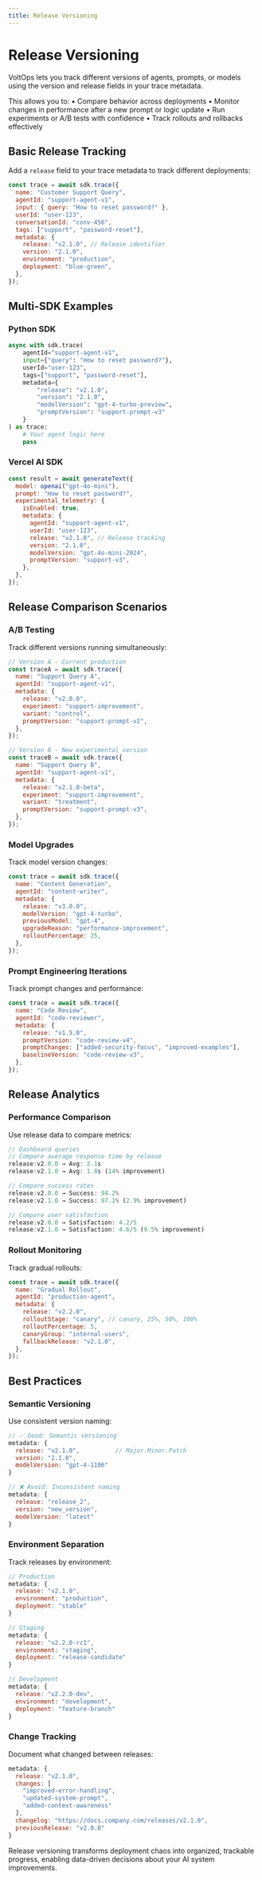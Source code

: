 ```yaml
---
title: Release Versioning
---
```


# Release Versioning

VoltOps lets you track different versions of agents, prompts, or models using the version and release fields in your trace metadata.

This allows you to:
• Compare behavior across deployments
• Monitor changes in performance after a new prompt or logic update
• Run experiments or A/B tests with confidence
• Track rollouts and rollbacks effectively

## Basic Release Tracking

Add a `release` field to your trace metadata to track different deployments:

```javascript
const trace = await sdk.trace({
  name: "Customer Support Query",
  agentId: "support-agent-v1",
  input: { query: "How to reset password?" },
  userId: "user-123",
  conversationId: "conv-456",
  tags: ["support", "password-reset"],
  metadata: {
    release: "v2.1.0", // Release identifier
    version: "2.1.0",
    environment: "production",
    deployment: "blue-green",
  },
});
```

## Multi-SDK Examples

### Python SDK

```python
async with sdk.trace(
    agentId="support-agent-v1",
    input={"query": "How to reset password?"},
    userId="user-123",
    tags=["support", "password-reset"],
    metadata={
        "release": "v2.1.0",
        "version": "2.1.0",
        "modelVersion": "gpt-4-turbo-preview",
        "promptVersion": "support-prompt-v3"
    }
) as trace:
    # Your agent logic here
    pass
```

### Vercel AI SDK

```javascript
const result = await generateText({
  model: openai("gpt-4o-mini"),
  prompt: "How to reset password?",
  experimental_telemetry: {
    isEnabled: true,
    metadata: {
      agentId: "support-agent-v1",
      userId: "user-123",
      release: "v2.1.0", // Release tracking
      version: "2.1.0",
      modelVersion: "gpt-4o-mini-2024",
      promptVersion: "support-v3",
    },
  },
});
```

## Release Comparison Scenarios

### A/B Testing

Track different versions running simultaneously:

```javascript
// Version A - Current production
const traceA = await sdk.trace({
  name: "Support Query A",
  agentId: "support-agent-v1",
  metadata: {
    release: "v2.0.0",
    experiment: "support-improvement",
    variant: "control",
    promptVersion: "support-prompt-v2",
  },
});

// Version B - New experimental version
const traceB = await sdk.trace({
  name: "Support Query B",
  agentId: "support-agent-v1",
  metadata: {
    release: "v2.1.0-beta",
    experiment: "support-improvement",
    variant: "treatment",
    promptVersion: "support-prompt-v3",
  },
});
```

### Model Upgrades

Track model version changes:

```javascript
const trace = await sdk.trace({
  name: "Content Generation",
  agentId: "content-writer",
  metadata: {
    release: "v3.0.0",
    modelVersion: "gpt-4-turbo",
    previousModel: "gpt-4",
    upgradeReason: "performance-improvement",
    rolloutPercentage: 25,
  },
});
```

### Prompt Engineering Iterations

Track prompt changes and performance:

```javascript
const trace = await sdk.trace({
  name: "Code Review",
  agentId: "code-reviewer",
  metadata: {
    release: "v1.5.0",
    promptVersion: "code-review-v4",
    promptChanges: ["added-security-focus", "improved-examples"],
    baselineVersion: "code-review-v3",
  },
});
```

## Release Analytics

### Performance Comparison

Use release data to compare metrics:

```javascript
// Dashboard queries
// Compare average response time by release
release:v2.0.0 → Avg: 2.1s
release:v2.1.0 → Avg: 1.8s (14% improvement)

// Compare success rates
release:v2.0.0 → Success: 94.2%
release:v2.1.0 → Success: 97.1% (2.9% improvement)

// Compare user satisfaction
release:v2.0.0 → Satisfaction: 4.2/5
release:v2.1.0 → Satisfaction: 4.6/5 (9.5% improvement)
```

### Rollout Monitoring

Track gradual rollouts:

```javascript
const trace = await sdk.trace({
  name: "Gradual Rollout",
  agentId: "production-agent",
  metadata: {
    release: "v2.2.0",
    rolloutStage: "canary", // canary, 25%, 50%, 100%
    rolloutPercentage: 5,
    canaryGroup: "internal-users",
    fallbackRelease: "v2.1.0",
  },
});
```

## Best Practices

### Semantic Versioning

Use consistent version naming:

```javascript
// ✅ Good: Semantic versioning
metadata: {
  release: "v2.1.0",          // Major.Minor.Patch
  version: "2.1.0",
  modelVersion: "gpt-4-1106"
}

// ❌ Avoid: Inconsistent naming
metadata: {
  release: "release_2",
  version: "new_version",
  modelVersion: "latest"
}
```

### Environment Separation

Track releases by environment:

```javascript
// Production
metadata: {
  release: "v2.1.0",
  environment: "production",
  deployment: "stable"
}

// Staging
metadata: {
  release: "v2.2.0-rc1",
  environment: "staging",
  deployment: "release-candidate"
}

// Development
metadata: {
  release: "v2.2.0-dev",
  environment: "development",
  deployment: "feature-branch"
}
```

### Change Tracking

Document what changed between releases:

```javascript
metadata: {
  release: "v2.1.0",
  changes: [
    "improved-error-handling",
    "updated-system-prompt",
    "added-context-awareness"
  ],
  changelog: "https://docs.company.com/releases/v2.1.0",
  previousRelease: "v2.0.0"
}
```

Release versioning transforms deployment chaos into organized, trackable progress, enabling data-driven decisions about your AI system improvements.
